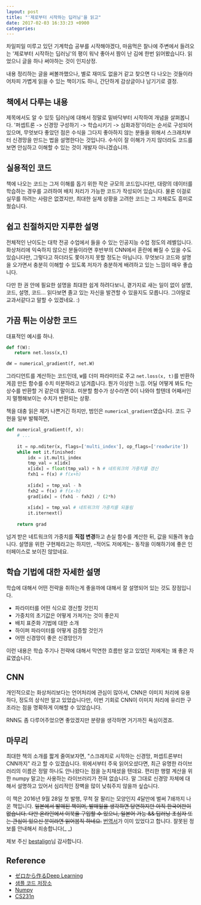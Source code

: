 ```yaml
---
layout: post
title: "'제로부터 시작하는 딥러닝'을 읽고"
date: 2017-02-03 16:33:23 +0900
categories:
---
```


차일피일 미루고 있던 기계학습 공부를 시작해야겠다, 마음먹은 찰나에 주변에서
들려오는 '제로부터 시작하는 딥러닝'의 평이 워낙 좋아서 짬이 난 김에
한번 읽어봤습니다. 읽었으니 글을 하나 써야하는 것이 인지상정.

내용 정리하는 글을 써볼까했으나, 별로 재미도 없을거 같고 찾으면 다 나오는 것들이라
어차피 가볍게 읽을 수 있는 책이기도 하니, 간단하게 감상글이나 남기기로 결정.

## 책에서 다루는 내용

제목에서도 알 수 있듯 딥러닝에 대해서 정말로 밑바닥부터 시작하여 개념을 살펴봅니다.
'퍼셉트론 -> 신경망 구성하기 -> 학습시키기 -> 심화과정'이라는 순서로 구성되어 있으며,
무엇보다 좋았던 점은 수식을 그다지 좋아하지 않는 분들을 위해서 스크래치부터
신경망을 만드는 법을 설명한다는 것입니다.
수식이 잘 이해가 가지 않더라도 코드를 보면 안심하고 이해할 수 있는 것이
개발자 아니겠습니까.

## 실용적인 코드

책에 나오는 코드는 그저 이해를 돕기 위한 작은 규모의 코드입니다만,
대량의 데이터를 학습하는 경우를 고려하여 배치 처리가 가능한 코드가 작성되어 있습니다.
물론 이걸로 실무를 하려는 사람은 없겠지만, 최대한 실제 상황을 고려한 코드는
그 자체로도 흥미로웠습니다.

## 쉽고 친절하지만 지루한 설명

전체적인 난이도는 대학 전공 수업에서 들을 수 있는 인공지능 수업 정도의 레벨입니다.
화상처리에 익숙하지 않으신 분들이라면 후반부의 CNN에서 혼란에 빠질 수 있을 수도
있습니다만, 그렇다고 하더라도 쫓아가지 못할 정도는 아닙니다.
무엇보다 코드와 설명을 오가면서 충분히 이해할 수 있도록 저자가 충분하게 배려하고
있는 느낌이 매우 좋습니다.

다만 한 권 안에 필요한 설명을 최대한 쉽게 하려다보니, 곁가지로 새는 일이 없이
설명, 코드, 설명, 코드...
읽다보면 졸고 있는 자신을 발견할 수 있을지도 모릅니다.
그야말로 교과서같다고 말할 수 있겠네요. :)

## 가끔 튀는 이상한 코드

대표적인 예시를 하나.

```python
def f(W):
   return net.loss(x,t)

dW = numerical_gradient(f, net.W)
```

그라디언트를 계산하는 코드인데, `W`를 더미 파라미터로 주고 `net.loss(x, t)`를
반환하게끔 만든 함수를 수치 미분하라고 넘겨줍니다. 뭔가 이상한 느낌.
어딜 어떻게 봐도 f는 상수를 반환할 거 같은데 말이죠.
미분할 함수가 상수라면 0이 나와야 할텐데 어째서인지 멀쩡해보이는 수치가
반환되는 상황.

책을 대충 읽은 제가 나쁜거긴 하지만, 범인은 `numerical_gradient`였습니다.
코드 구현을 일부 발췌하면,

```python
def numerical_gradient(f, x):
    # ...
    
    it = np.nditer(x, flags=['multi_index'], op_flags=['readwrite'])
    while not it.finished:
        idx = it.multi_index
        tmp_val = x[idx]
        x[idx] = float(tmp_val) + h # 네트워크의 가중치를 갱신
        fxh1 = f(x) # f(x+h)
        
        x[idx] = tmp_val - h 
        fxh2 = f(x) # f(x-h)
        grad[idx] = (fxh1 - fxh2) / (2*h)
        
        x[idx] = tmp_val # 네트워크의 가중치를 되돌림
        it.iternext()   
        
    return grad
```

넘겨 받은 네트워크의 가중치를 **직접 변경**하고 손실 함수를 계산한 뒤,
값을 되돌려 놓습니다.
설명을 위한 구현체라고는 하지만, -적어도 저에게는- 동작을 이해하기에 좋은
인터페이스로 보이진 않았네요.

## 학습 기법에 대한 자세한 설명

학습에 대해서 어떤 전략을 취하는게 좋을까에 대해서 잘 설명되어 있는 것도 장점입니다.

- 파라미터를 어떤 식으로 갱신할 것인지
- 가중치의 초기값은 어떻게 가져가는 것이 좋은지
- 배치 표준화 기법에 대한 소개
- 하이퍼 파라미터를 어떻게 검증할 것인가
- 어떤 신경망이 좋은 신경망인가

이런 내용은 학습 주기나 전략에 대해서 막연한 흐름만 알고 있었던 저에게는
꽤 좋은 자료였습니다.

## CNN

개인적으로는 화상처리보다는 언어처리에 관심이 많아서, CNN은 이미지 처리에
유용하다, 정도의 상식만 알고 있었습니다만, 이번 기회로 CNN이 이미지 처리에
유리한 구조라는 점을 명확하게 이해할 수 있었습니다.

RNN도 좀 다루어주었으면 좋았겠지만 분량을 생각하면 거기까진 욕심이겠죠.

## 마무리

최대한 책의 소개를 짧게 줄여보자면, "스크래치로 시작하는 신경망, 퍼셉트론부터
CNN까지" 라고 할 수 있겠습니다. 위에서부터 주욱 읽어오셨다면, 최근 유명한
라이브러리의 이름은 정말 하나도 안나왔다는 점을 눈치채셨을 텐데요.
편리한 행렬 계산을 위한 numpy 말고는 사용하는 라이브러리가 전혀 없습니다.
말 그대로 신경망 자체에 대해서 설명하고 있어서 심리적인 장벽을 많이 낮춰주지
않을까 싶습니다.

이 책은 2016년 9월 28일 첫 발행, 무척 잘 팔리는 모양인지 4달만에 벌써 7쇄까지
나온 책입니다.
~~일본에서 발매된 책이며, 발매일을 생각하면 당연하지만 아직 한국어판이 없습니다. 다만 온라인에서 이북을 구입할 수 있으니, 일본어 가능 && 딥러닝 초심자 또는 관심이 있으신 분이라면 읽어봄직 하네요.~~
[번역서](http://www.hanbit.co.kr/store/books/look.php?p_code=B8475831198)가 이미 있었다고 합니다. 잘못된 정보를 안내해서 죄송합니다(_ _)

제보 주신 [bestalign](https://twitter.com/bestalign)님 감사합니다.

## Reference

- [ゼロから作るDeep Learning](https://www.oreilly.co.jp/books/9784873117584/)
- [샘플 코드 저장소](https://github.com/oreilly-japan/deep-learning-from-scratch)
- [Numpy](http://www.numpy.org)
- [CS231n](http://cs231n.stanford.edu)
